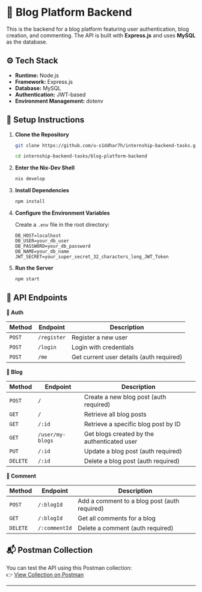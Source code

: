 # 📝 Blog Platform Backend

This is the backend for a blog platform featuring user authentication, blog creation, and commenting. The API is built with **Express.js** and uses **MySQL** as the database.

## ⚙️ Tech Stack

- **Runtime:** Node.js
- **Framework:** Express.js
- **Database:** MySQL
- **Authentication:** JWT-based
- **Environment Management:** dotenv

## 🚀 Setup Instructions

1. **Clone the Repository**

   ```bash
   git clone https://github.com/u-s1ddhar7h/internship-backend-tasks.git

   cd internship-backend-tasks/blog-platform-backend
   ```
2. **Enter the Nix-Dev Shell**

    ```bash
    nix develop
    ```

3. **Install Dependencies**

    ```bash
    npm install 
    ```

4. **Configure the Environment Variables**

    Create a `.env` file in the root directory:

    ```text
    DB_HOST=localhost
    DB_USER=your_db_user
    DB_PASSWORD=your_db_password
    DB_NAME=your_db_name
    JWT_SECRET=your_super_secret_32_characters_long_JWT_Token
    ```

5. **Run the Server**

    ```bash
    npm start
    ```

## 📌 API Endpoints
**🔐 Auth**

| Method | Endpoint | Description |
|--------|----------|-------------|
| `POST` | `/register` | Register a new user |
| `POST` | `/login` | Login with credentials |
| `POST` | `/me` | Get current user details (auth required) |

**📝 Blog**

| Method | Endpoint | Description |
|--------|----------|-------------|
| `POST` | `/` | Create a new blog post (auth required) |
| `GET` | `/` | Retrieve all blog posts |
| `GET` | `/:id` | Retrieve a specific blog post by ID |
| `GET` | `/user/my-blogs` | Get blogs created by the authenticated user |
| `PUT` | `/:id` | Update a blog post (auth required) |
| `DELETE` | `/:id` | Delete a blog post (auth required) |

**💬 Comment**

| Method | Endpoint | Description |
|--------|----------|-------------|
| `POST` | `/:blogId` | Add a comment to a blog post (auth required) |
| `GET` | `/:blogId` | Get all comments for a blog |
| `DELETE` | `/:commentId` | Delete a comment (auth required) |

## 📬 Postman Collection

You can test the API using this Postman collection:  
👉 [View Collection on Postman](https://www.postman.com/your-workspace/your-collection-link)

---
